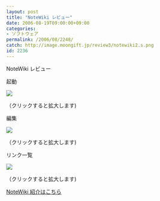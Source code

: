 ```yaml
---
layout: post
title: "NoteWiki レビュー"
date: 2006-08-19T09:00:00+09:00
categories:
- ソフトウェア
permalink: /2006/08/2248/
catch: http://image.moongift.jp/review3/notewiki2.s.png
id: 2236
---
```

NoteWiki レビュー  
<!--more-->

起動

  

[![](http://image.moongift.jp/review3/notewiki1.s.png)](http://image.moongift.jp/review3/notewiki1.png)  
  
（クリックすると拡大します)

  

編集

  

[![](http://image.moongift.jp/review3/notewiki2.s.png)](http://image.moongift.jp/review3/notewiki2.png)  
  
（クリックすると拡大します)

  

リンク一覧

  

[![](http://image.moongift.jp/review3/notewiki3.s.png)](http://image.moongift.jp/review3/notewiki3.png)  
  
（クリックすると拡大します)

  

[NoteWiki 紹介はこちら](http://fw.moongift.jp/intro/i-2247.html)

